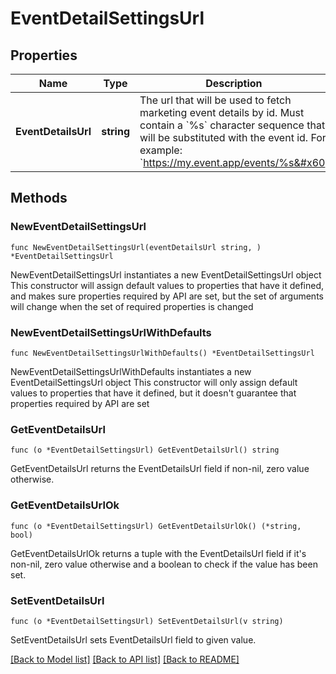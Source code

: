 # EventDetailSettingsUrl

## Properties

Name | Type | Description | Notes
------------ | ------------- | ------------- | -------------
**EventDetailsUrl** | **string** | The url that will be used to fetch marketing event details by id. Must contain a &#x60;%s&#x60; character sequence that will be substituted with the event id. For example: &#x60;https://my.event.app/events/%s&#x60; | 

## Methods

### NewEventDetailSettingsUrl

`func NewEventDetailSettingsUrl(eventDetailsUrl string, ) *EventDetailSettingsUrl`

NewEventDetailSettingsUrl instantiates a new EventDetailSettingsUrl object
This constructor will assign default values to properties that have it defined,
and makes sure properties required by API are set, but the set of arguments
will change when the set of required properties is changed

### NewEventDetailSettingsUrlWithDefaults

`func NewEventDetailSettingsUrlWithDefaults() *EventDetailSettingsUrl`

NewEventDetailSettingsUrlWithDefaults instantiates a new EventDetailSettingsUrl object
This constructor will only assign default values to properties that have it defined,
but it doesn't guarantee that properties required by API are set

### GetEventDetailsUrl

`func (o *EventDetailSettingsUrl) GetEventDetailsUrl() string`

GetEventDetailsUrl returns the EventDetailsUrl field if non-nil, zero value otherwise.

### GetEventDetailsUrlOk

`func (o *EventDetailSettingsUrl) GetEventDetailsUrlOk() (*string, bool)`

GetEventDetailsUrlOk returns a tuple with the EventDetailsUrl field if it's non-nil, zero value otherwise
and a boolean to check if the value has been set.

### SetEventDetailsUrl

`func (o *EventDetailSettingsUrl) SetEventDetailsUrl(v string)`

SetEventDetailsUrl sets EventDetailsUrl field to given value.



[[Back to Model list]](../README.md#documentation-for-models) [[Back to API list]](../README.md#documentation-for-api-endpoints) [[Back to README]](../README.md)


